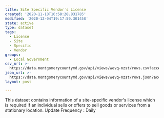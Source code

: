 ```yaml
---
title: Site Specific Vendor's License
created: '2020-11-10T16:58:28.831785'
modified: '2020-12-04T19:17:59.301458'
state: active
type: dataset
tags:
  - License
  - Site
  - Specific
  - Vendor
groups:
  - Local Government
csv_url: >-
  https://data.montgomerycountymd.gov/api/views/wevq-nzst/rows.csv?accessType=DOWNLOAD
json_url: >-
  https://data.montgomerycountymd.gov/api/views/wevq-nzst/rows.json?accessType=DOWNLOAD
layout: post

---
```

This dataset contains information of a site-specific vendor's license which is required if an individual sells or offers to sell goods or services from a stationary location.
Update Frequency : Daily
